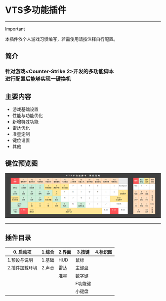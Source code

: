# VTS多功能插件
***
> [!IMPORTANT]
> 本插件依个人游戏习惯编写，若需使用请按注释自行配置。
## 简介
### 针对游戏<Counter-Strike 2>开发的多功能脚本<BR>进行配置后能够实现一键换机

## 主要内容
- 游戏基础设置
- 性能与功能优化
- 新增特殊功能
- 雷达优化
- 准星定制
- 键位设置
- 其他
  
## 键位预览图
![VTS多功能插件 键位说明](KeyPreview.png)



***
## 插件目录
|0. 启动项      |1.综合|2.界面|3.按键|4.标识图|
|---------------|------|-----|-------|---------|
|1.预设与说明    |1.基础|HUD  |鼠标    |         |
|2.插件加载环境  |2.声音|雷达  |主键盘  |         |
|               |      |准星 |数字键  |         |
|               |      |     |F功能键 |         |
|               |      |     |小键盘  |         |
